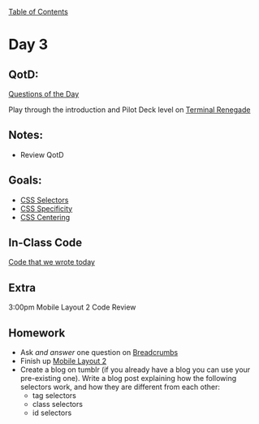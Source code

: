 [Table of Contents](/README.md)

# Day 3

## QotD:
[Questions of the Day](http://classmarker.com)

Play through the introduction and Pilot Deck level on [Terminal Renegade](http://alarner.github.io/)

## Notes:
* Review QotD

## Goals:
* [CSS Selectors](/units/css-selectors)
* [CSS Specificity](/units/css-specificity)
* [CSS Centering](/units/css-centering/README.md)

## In-Class Code
[Code that we wrote today](/notes/day-03/code)

## Extra
3:00pm Mobile Layout 2 Code Review

## Homework
* Ask *and answer* one question on [Breadcrumbs](http://tiy.breadcrumbsqa.com/)
* Finish up [Mobile Layout 2](https://github.com/TIY-Austin-Front-End-Engineering/mobile-layout-2)
* Create a blog on tumblr (if you already have a blog you can use your pre-existing one). Write a blog post explaining how the following selectors work, and how they are different from each other:
	* tag selectors
	* class selectors
	* id selectors